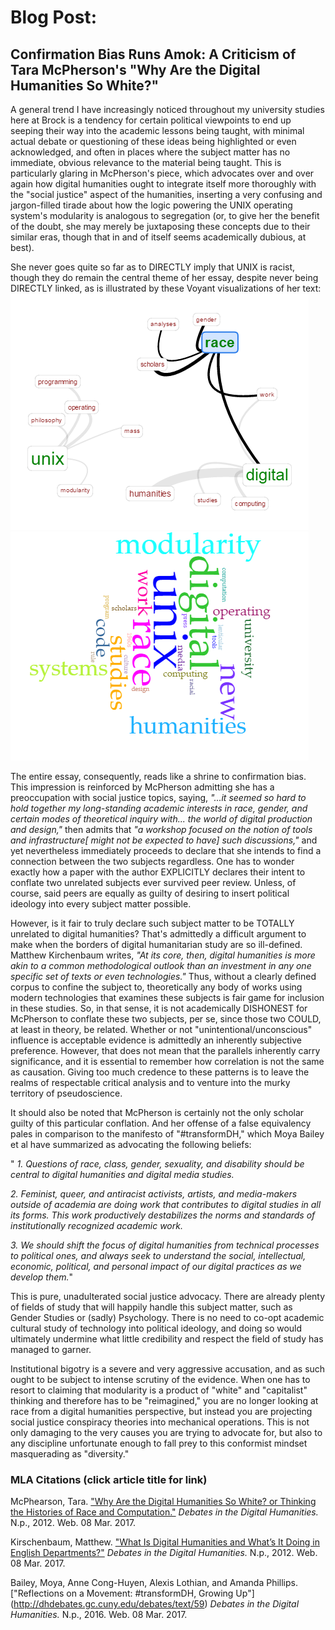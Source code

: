 # Blog Post:
## Confirmation Bias Runs Amok: A Criticism of Tara McPherson's "Why Are the Digital Humanities So White?"

A general trend I have increasingly noticed throughout my university studies here at Brock is a tendency for certain political viewpoints to end up seeping their way into the academic lessons being taught, with minimal actual debate or questioning of these ideas being highlighted or even acknowledged, and often in places where the subject matter has no immediate, obvious relevance to the material being taught. This is particularly glaring in McPherson's piece, which advocates over and over again how digital humanities ought to integrate itself more thoroughly with the "social justice" aspect of the humanities, inserting a very confusing and jargon-filled tirade about how the logic powering the UNIX operating system's modularity is analogous to segregation (or, to give her the benefit of the doubt, she may merely be juxtaposing these concepts due to their similar eras, though that in and of itself seems academically dubious, at best). 

She never goes quite so far as to DIRECTLY imply that UNIX is racist, though they do remain the central theme of her essay, despite never being DIRECTLY linked, as is illustrated by these Voyant visualizations of her text:
![](images/links.png) 
![](images/visualization.png)

The entire essay, consequently, reads like a shrine to confirmation bias. This impression is reinforced by McPherson admitting she has a preoccupation with social justice topics, saying, _"...it seemed so hard to hold together my long-standing academic interests in race, gender, and certain modes of theoretical inquiry with... the world of digital production and design,"_ then admits that _"a workshop focused on the notion of tools and infrastructure[ might not be expected to have] such discussions,"_ and yet nevertheless immediately proceeds to declare that she intends to find a connection between the two subjects regardless. One has to wonder exactly how a paper with the author EXPLICITLY declares their intent to conflate two unrelated subjects ever survived peer review. Unless, of course, said peers are equally as guilty of desiring to insert political ideology into every subject matter possible.

However, is it fair to truly declare such subject matter to be TOTALLY unrelated to digital humanities? That's admittedly a difficult argument to make when the borders of digital humanitarian study are so ill-defined. Matthew Kirchenbaum writes, _"At its core, then, digital humanities is more akin to a common methodological outlook than an investment in any one specific set of texts or even technologies."_ Thus, without a clearly defined corpus to confine the subject to, theoretically any body of works using modern technologies that examines these subjects is fair game for inclusion in these studies. So, in that sense, it is not academically DISHONEST for McPherson to conflate these two subjects, per se, since those two COULD, at least in theory, be related. Whether or not "unintentional/unconscious" influence is acceptable evidence is admittedly an inherently subjective preference. However, that does not mean that the parallels inherently carry significance, and it is essential to remember how correlation is not the same as causation. Giving too much credence to these patterns is to leave the realms of respectable critical analysis and to venture into the murky territory of pseudoscience.

It should also be noted that McPherson is certainly not the only scholar guilty of this particular conflation. And her offense of a false equivalency pales in comparison to the manifesto of "#transformDH," which Moya Bailey et al have summarized as advocating the following beliefs:

" _1. Questions of race, class, gender, sexuality, and disability should be central to digital humanities and digital media studies._

  _2. Feminist, queer, and antiracist activists, artists, and media-makers outside of academia are doing work that contributes to digital studies in all its forms. This work productively destabilizes the norms and standards of institutionally recognized academic work._

  _3. We should shift the focus of digital humanities from technical processes to political ones, and always seek to understand the social, intellectual, economic, political, and personal impact of our digital practices as we develop them._"

This is pure, unadulterated social justice advocacy. There are already plenty of fields of study that will happily handle this subject matter, such as Gender Studies or (sadly) Psychology. There is no need to co-opt academic cultural study of technology into political ideology, and doing so would ultimately undermine what little credibility and respect the field of study has managed to garner. 

Institutional bigotry is a severe and very aggressive accusation, and as such ought to be subject to intense scrutiny of the evidence. When one has to resort to claiming that modularity is a product of "white" and "capitalist" thinking and therefore has to be "reimagined," you are no longer looking at race from a digital humanities perspective, but instead you are projecting social justice conspiracy theories into mechanical operations. This is not only damaging to the very causes you are trying to advocate for, but also to any discipline unfortunate enough to fall prey to this conformist mindset masquerading as "diversity." 

### MLA Citations (click article title for link)

  McPhearson, Tara. ["Why Are the Digital Humanities So White? or Thinking the Histories of Race and Computation."](http://dhdebates.gc.cuny.edu/debates/text/29) _Debates in the Digital Humanities._ N.p., 2012. Web. 08 Mar. 2017.

  Kirschenbaum, Matthew. ["What Is Digital Humanities and What’s It Doing in English Departments?"](http://dhdebates.gc.cuny.edu/debates/text/38) _Debates in the Digital Humanities._ N.p., 2012. Web. 08 Mar. 2017.

  Bailey, Moya, Anne Cong-Huyen, Alexis Lothian, and Amanda Phillips. ["Reflections on a Movement: #transformDH, Growing Up"]   (http://dhdebates.gc.cuny.edu/debates/text/59) _Debates in the Digital Humanities._ N.p., 2016. Web. 08 Mar. 2017.
